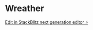 # Wreather

[Edit in StackBlitz next generation editor ⚡️](https://stackblitz.com/~/github.com/aiai064/Wreather)